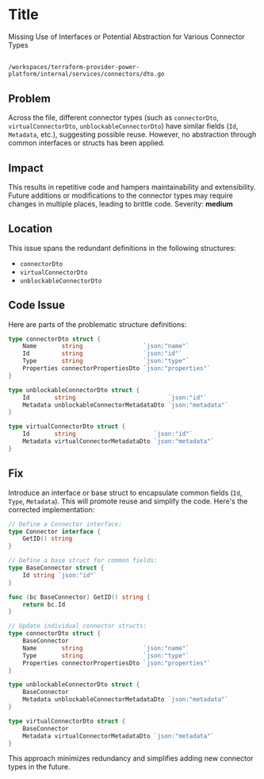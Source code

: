 # Title

Missing Use of Interfaces or Potential Abstraction for Various Connector Types

##
`/workspaces/terraform-provider-power-platform/internal/services/connectors/dto.go`

## Problem

Across the file, different connector types (such as `connectorDto`, `virtualConnectorDto`, `unblockableConnectorDto`) have similar fields (`Id`, `Metadata`, etc.), suggesting possible reuse. However, no abstraction through common interfaces or structs has been applied.

## Impact

This results in repetitive code and hampers maintainability and extensibility. Future additions or modifications to the connector types may require changes in multiple places, leading to brittle code. Severity: **medium**

## Location

This issue spans the redundant definitions in the following structures:
- `connectorDto`
- `virtualConnectorDto`
- `unblockableConnectorDto`

## Code Issue

Here are parts of the problematic structure definitions:

```go
type connectorDto struct {
	Name       string                 `json:"name"`
	Id         string                 `json:"id"`
	Type       string                 `json:"type"`
	Properties connectorPropertiesDto `json:"properties"`
}

type unblockableConnectorDto struct {
	Id       string                          `json:"id"`
	Metadata unblockableConnectorMetadataDto `json:"metadata"`
}

type virtualConnectorDto struct {
	Id       string                      `json:"id"`
	Metadata virtualConnectorMetadataDto `json:"metadata"`
}
```

## Fix

Introduce an interface or base struct to encapsulate common fields (`Id`, `Type`, `Metadata`). This will promote reuse and simplify the code. Here's the corrected implementation:

```go
// Define a Connector interface:
type Connector interface {
	GetID() string
}

// Define a base struct for common fields:
type BaseConnector struct {
	Id string `json:"id"`
}

func (bc BaseConnector) GetID() string {
	return bc.Id
}

// Update individual connector structs:
type connectorDto struct {
	BaseConnector
	Name       string                 `json:"name"`
	Type       string                 `json:"type"`
	Properties connectorPropertiesDto `json:"properties"`
}

type unblockableConnectorDto struct {
	BaseConnector
	Metadata unblockableConnectorMetadataDto `json:"metadata"`
}

type virtualConnectorDto struct {
	BaseConnector
	Metadata virtualConnectorMetadataDto `json:"metadata"`
}
```

This approach minimizes redundancy and simplifies adding new connector types in the future.